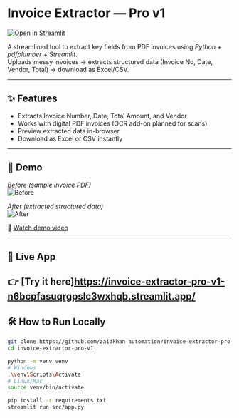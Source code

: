 # Invoice Extractor — Pro v1

[![Open in Streamlit](https://static.streamlit.io/badges/streamlit_badge_black_white.svg)](https://invoice-extractor-pro-v1-xxxxx.streamlit.app)

A streamlined tool to extract key fields from PDF invoices using *Python + pdfplumber + Streamlit*.  
Uploads messy invoices → extracts structured data (Invoice No, Date, Vendor, Total) → download as Excel/CSV.

---

## ✨ Features
- Extracts Invoice Number, Date, Total Amount, and Vendor  
- Works with digital PDF invoices (OCR add-on planned for scans)  
- Preview extracted data in-browser  
- Download as Excel or CSV instantly  

---

## 📸 Demo

*Before (sample invoice PDF)*  
![Before](assets/before.png)

*After (extracted structured data)*  
![After](assets/after.png)

🎥 [Watch demo video](assets/demo.mp4)

---

## 🚀 Live App
👉 [Try it here]https://invoice-extractor-pro-v1-n6bcpfasuqrgpslc3wxhqb.streamlit.app/
---

## 🛠 How to Run Locally

```bash
git clone https://github.com/zaidkhan-automation/invoice-extractor-pro-v1.git
cd invoice-extractor-pro-v1

python -m venv venv
# Windows
.\venv\Scripts\Activate
# Linux/Mac
source venv/bin/activate

pip install -r requirements.txt
streamlit run src/app.py